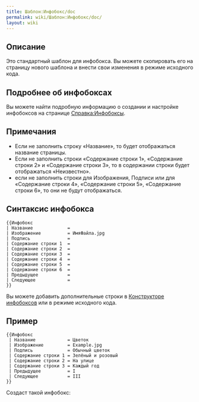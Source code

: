 ```yaml
---
title: Шаблон:Инфобокс/doc
permalink: wiki/Шаблон:Инфобокс/doc/
layout: wiki
---
```


## Описание

  
Это стандартный шаблон для инфобокса. Вы можете скопировать его на
страницу нового шаблона и внести свои изменения в режиме исходного кода.

## Подробнее об инфобоксах

  
Вы можете найти подробную информацию о создании и настройке инфобоксов
на странице [Справка:Инфобоксы](Справка:Инфобоксы "wikilink").

## Примечания

-   Если не заполнить строку «Название», то будет отображаться название
    страницы.
-   Если не заполнить строки «Содержание строки 1», «Содержание строки
    2» и «Содержание строки 3», то в содержании строки будет
    отображаться «Неизвестно».
-   если не заполнить строки для Изображения, Подписи или для
    «Содержание строки 4», «Содержание строки 5», «Содержание строки 6»,
    то они не будут отображаться.

## Синтаксис инфобокса

    {{Инфобокс
    | Название             =
    | Изображение          = ИмяФайла.jpg
    | Подпись              =
    | Содержание строки 1  =
    | Содержание строки 2  =
    | Содержание строки 3  =
    | Содержание строки 4  =
    | Содержание строки 5  =
    | Содержание строки 6  =
    | Предыдущее           =
    | Следующее            =
    }}

  
Вы можете добавить дополнительные строки в [Конструкторе
инфобоксов](Служебная:infoboxbuilder "wikilink") или в режиме исходного
кода.

## Пример

    {{Инфобокс
     | Название            = Цветок
     | Изображение         = Example.jpg
     | Подпись             = Обычный цветок
     | Содержание строки 1 = Зелёный и розовый
     | Содержание строки 2 = На улице
     | Содержание строки 3 = Каждый год
     | Предыдущее          = I
     | Следующее           = III
    }}

  
Создаст такой инфобокс:

<includeonly>[](Категория:Основные_шаблоны "wikilink")</includeonly><noinclude>[](Категория:Документация_шаблонов "wikilink")</noinclude>
